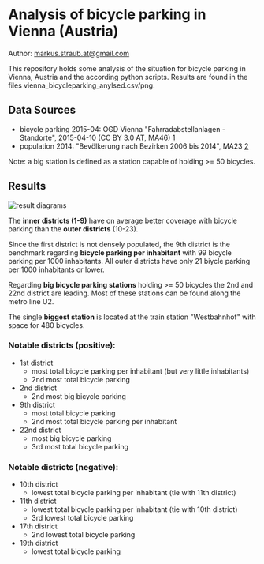 # Analysis of bicycle parking in Vienna (Austria)

Author: markus.straub.at@gmail.com

This repository holds some analysis of the situation for bicycle parking in Vienna, Austria and the according python scripts. Results are found in the files vienna_bicycleparking_anylsed.csv/png.

## Data Sources

* bicycle parking 2015-04: OGD Vienna "Fahrradabstellanlagen - Standorte", 2015-04-10 (CC BY 3.0 AT, MA46) [1]
* population 2014: "Bevölkerung nach Bezirken 2006 bis 2014", MA23 [2]

Note: a big station is defined as a station capable of holding >= 50 bicycles.

## Results

![result diagrams](vienna_bicycleparking_anylsed.png)

The **inner districts (1-9)** have on average better coverage with bicycle parking than the **outer districts** (10-23).

Since the first district is not densely populated, the 9th district is the benchmark regarding **bicycle parking per inhabitant** with 99 bicycle parking per 1000 inhabitants. All outer districts have only 21 biycle parking per 1000 inhabitants or lower.

Regarding **big bicycle parking stations** holding >= 50 bicycles the 2nd and 22nd district are leading. Most of these stations can be found along the metro line U2.

The single **biggest station** is located at the train station "Westbahnhof" with space for 480 bicycles.

### Notable districts (positive):
* 1st district
    * most total bicycle parking per inhabitant (but very little inhabitants)
    * 2nd most total bicycle parking
* 2nd district
    * 2nd most big bicycle parking
* 9th district
    * most total bicycle parking
    * 2nd most total bicycle parking per inhabitant
* 22nd district
    * most big bicycle parking
    * 3rd most total bicycle parking

### Notable districts (negative):
* 10th district
    * lowest total bicycle parking per inhabitant (tie with 11th district)
* 11th district
    * lowest total bicycle parking per inhabitant (tie with 10th district)
    * 3rd lowest total bicycle parking
* 17th district
    * 2nd lowest total bicycle parking
* 19th district
    * lowest total bicycle parking

[1]: https://open.wien.at/site/datensatz/?id=97ef14eb-f280-48a7-96c0-df03859b06c2
[2]: http://www.wien.gv.at/statistik/bevoelkerung/tabellen/bevoelkerung-bez-zr.html